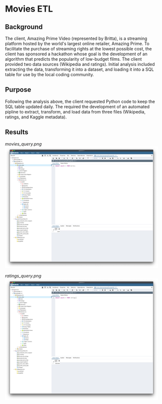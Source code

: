 # Movies ETL

## Background

The client, Amazing Prime Video (represented by Britta), is a streaming platform hosted by the world's largest online retailer, Amazing Prime.  To facilitate the purchase of streaming rights at the lowest possible cost, the client has sponsored a hackathon whose goal is the development of an algorithm that predicts the popularity of low-budget films.  The client provided two data sources (Wikipedia and ratings).  Initial analysis included extracting the data, transforming it into a dataset, and loading it into a SQL table for use by the local coding community.

## Purpose

Following the analysis above, the client requested Python code to keep the SQL table updated daily.  The required the development of an automated pipline to extract, transform, and load data from three files (Wikipedia, ratings, and Kaggle metadata).

## Results

_*movies_query.png*_
![movies_query.png](https://github.com/crkaide/Movies-ETL/blob/main/Resources/movies_query.png?raw=true)

_*ratings_query.png*_
![ ratings_query.png](https://github.com/crkaide/Movies-ETL/blob/main/Resources/ratings_query.png?raw=true)
